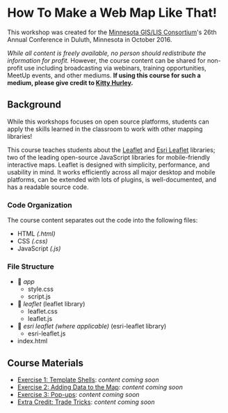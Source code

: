 # How To Make a Web Map Like That!
This workshop was created for the [Minnesota GIS/LIS Consortium](http://mngislis.org)'s 26th Annual Conference in Duluth, Minnesota in October 2016.

_While all content is freely available, no person should redistribute the information for profit._ However, the course content can be shared for non-profit use including broadcasting via webinars, training opportunities, MeetUp events, and other mediums. **If using this course for such a medium, please give credit to [Kitty Hurley](https://www.twitter.com/geospatialem).**

## Background
While this workshops focuses on open source platforms, students can apply the skills learned in the classroom to work with other mapping libraries!

This course teaches students about the [Leaflet](http://leafletjs.com/reference.html) and [Esri Leaflet](http://esri.github.io/esri-leaflet) libraries; two of the leading open-source JavaScript libraries for mobile-friendly interactive maps. Leaflet is designed with simplicity, performance, and usability in mind. It works efficiently across all major desktop and mobile platforms, can be extended with lots of plugins, is well-documented, and has a readable source code.

### Code Organization
The course content separates out the code into the following files:

* HTML *(.html)*
* CSS *(.css)*
* JavaScript *(.js)*

### File Structure  
* :open_file_folder: _app_  
  * style.css  
  * script.js  
* :open_file_folder: _leaflet_  (leaflet library)
  * leaflet.css  
  * leaflet.js  
* :open_file_folder: _esri leaflet (where applicable)_ (esri-leaflet library)  
  * esri-leaflet.js  
* index.html

## Course Materials  
* [Exercise 1: Template Shells](/Exercise_1/Exercise_1.md): *content coming soon*  
* [Exercise 2: Adding Data to the Map](/Exercise_2/Exercise_2.md): *content coming soon*  
* [Exercise 3: Pop-ups](/Exercise_3/Exercise_3.md): *content coming soon*  
* [Extra Credit: Trade Tricks](/Extra_Credit/Extra_Credit.md): *content coming soon*  
